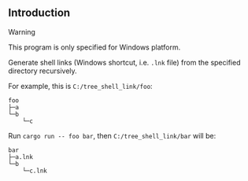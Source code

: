 ## Introduction

> [!WARNING]  
> This program is only specified for Windows platform.

Generate shell links (Windows shortcut, i.e. `.lnk` file) from the specified directory recursively.

For example, this is `C:/tree_shell_link/foo`:

```
foo
├─a
└─b
    └─c
```

Run `cargo run -- foo bar`, then `C:/tree_shell_link/bar` will be:

```
bar
├─a.lnk
└─b
    └─c.lnk
```